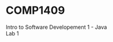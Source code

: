 <div>
  <h1>COMP1409</h1>
  <p>
    Intro to Software Developement 1 - Java<br>
    Lab 1
  </p>
</div>
